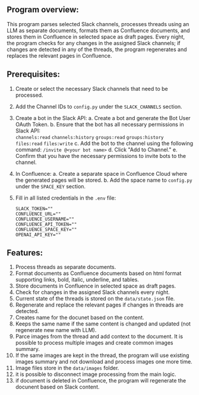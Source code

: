    ## Program overview: ##
   This program parses selected Slack channels, processes threads using an LLM as separate documents, formats them as Confluence documents, and stores them in Confluence in selected space as draft pages.
   Every night, the program checks for any changes in the assigned Slack channels; if changes are detected in any of the threads, the program regenerates and replaces the relevant pages in Confluence.

## Prerequisites: ##
1. Create or select the necessary Slack channels that need to be processed.
2. Add the Channel IDs to `config.py` under the `SLACK_CHANNELS` section.

3. Create a bot in the Slack API:
   a. Create a bot and generate the Bot User OAuth Token.
   b. Ensure that the bot has all necessary permissions in Slack API:     
      `channels:read`
      `channels:history`
      `groups:read`
      `groups:history`  
      `files:read`
      `files:write`
   c. Add the bot to the channel using the following command:
      `/invite @<your bot name>`
   d. Click "Add to Channel."
   e. Confirm that you have the necessary permissions to invite bots to the channel.

4. In Confluence:
   a. Create a separate space in Confluence Cloud where the generated pages will be stored.
   b. Add the space name to `config.py` under the `SPACE_KEY` section.

5. Fill in all listed credentials in the `.env` file:
   ```
   SLACK_TOKEN=""
   CONFLUENCE_URL=""
   CONFLUENCE_USERNAME=""
   CONFLUENCE_API_TOKEN=""
   CONFLUENCE_SPACE_KEY=""
   OPENAI_API_KEY=""
   ```
## Features: ##
1. Process threads as separate documents.
2. Format documents as Confluence documents based on html format supporting links, bold, italic, underline, and tables.
3. Store documents in Confluence in selected space as draft pages.
4. Check for changes in the assigned Slack channels every night.
5. Current state of the threads is stored on the `data/state.json` file.
6. Regenerate and replace the relevant pages if changes in threads are detected.
7. Creates name for the docunet based on the content.
8. Keeps the same name if the same content is changed and updated (not regenerate new name with LLM).
9. Parce images from the thread and add context to the document. It is possible to process multiple images and create common images summary.
10. If the same images are kept in the thread, the program will use existing images summary and not download and process images one more time.
11. Image files store in the `data/images` folder.
12. it is possible to disconnect image processing from the main logic.
13. if document is deleted in Confluence, the program will regenerate the docunent based on Slack content.

